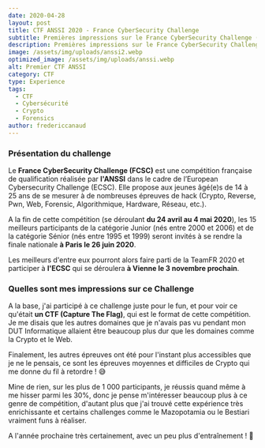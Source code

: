 ```yaml
---
date: 2020-04-28
layout: post
title: CTF ANSSI 2020 - France CyberSecurity Challenge
subtitle: Premières impressions sur le France CyberSecurity Challenge (FCSC) de l'ANSSI
description: Premières impressions sur le France CyberSecurity Challenge (FCSC) de l'ANSSI
image: /assets/img/uploads/anssi2.webp
optimized_image: /assets/img/uploads/anssi.webp
alt: Premier CTF ANSSI
category: CTF
type: Experience
tags:
  - CTF
  - Cybersécurité
  - Crypto
  - Forensics
author: fredericcanaud
---
```


### Présentation du challenge

Le **France CyberSecurity Challenge (FCSC)** est une compétition française de qualification réalisée par **l'ANSSI**  dans le cadre de l’European Cybersecurity Challenge (ECSC). Elle propose aux jeunes âgé(e)s de 14 à 25 ans de se mesurer à de nombreuses épreuves de hack (Crypto, Reverse, Pwn, Web, Forensic, Algorithmique, Hardware, Réseau, etc.).

A la fin de cette compétition (se déroulant **du 24 avril au 4 mai 2020**), les 15 meilleurs participants de la catégorie Junior (nés entre 2000 et 2006) et de la catégorie Sénior (nés entre 1995 et 1999) seront invités à se rendre la finale nationale **à Paris le 26 juin 2020**.

Les meilleurs d'entre eux pourront alors faire parti de la TeamFR 2020 et participer à **l'ECSC** qui se déroulera **à Vienne le 3 novembre prochain**.

### Quelles sont mes impressions sur ce Challenge

A la base, j'ai participé à ce challenge juste pour le fun, et pour voir ce qu'était **un CTF (Capture The Flag)**, qui est le format de cette compétition. Je me disais que les autres domaines que je n'avais pas vu pendant mon DUT Informatique allaient être beaucoup plus dur que les domaines comme la Crypto et le Web.

Finalement, les autres épreuves ont été pour l'instant plus accessibles que je ne le pensais, ce sont les épreuves moyennes et difficiles de Crypto qui me donne du fil à retordre ! 😅

Mine de rien, sur les plus de 1 000 participants, je réussis quand même à me hisser parmi les 30%, donc je pense m'intéresser beaucoup plus à ce genre de compétition, d'autant plus que j'ai trouvé cette expérience très enrichissante et certains challenges comme le Mazopotamia ou le Bestiari vraiment funs à réaliser.

A l'année prochaine très certainement, avec un peu plus d'entraînement ! 💪

